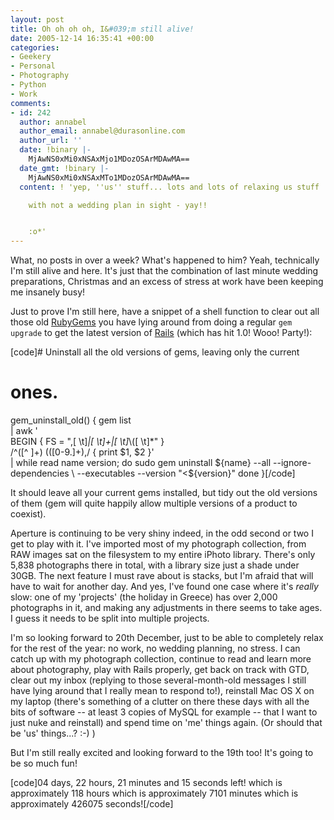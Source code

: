 ```yaml
---
layout: post
title: Oh oh oh oh, I&#039;m still alive!
date: 2005-12-14 16:35:41 +00:00
categories:
- Geekery
- Personal
- Photography
- Python
- Work
comments:
- id: 242
  author: annabel
  author_email: annabel@durasonline.com
  author_url: ''
  date: !binary |-
    MjAwNS0xMi0xNSAxMjo1MDozOSArMDAwMA==
  date_gmt: !binary |-
    MjAwNS0xMi0xNSAxMTo1MDozOSArMDAwMA==
  content: ! 'yep, ''us'' stuff... lots and lots of relaxing us stuff :o)

    with not a wedding plan in sight - yay!!


    :o*'
---
```

What, no posts in over a week?  What's happened to him?  Yeah, technically I'm still alive and here.  It's just that the combination of last minute wedding preparations, Christmas and an excess of stress at work have been keeping me insanely busy!

Just to prove I'm still here, have a snippet of a shell function to clear out all those old <a href="http://docs.rubygems.org/">RubyGems</a> you have lying around from doing a regular <code>gem upgrade</code> to get the latest version of <a href="http://www.rubyonrails.org/">Rails</a> (which has hit 1.0!  Wooo!  Party!):

[code]# Uninstall all the old versions of gems, leaving only the current
# ones.
gem_uninstall_old()
{
    gem list \
        | awk ' \
            BEGIN { FS = ",[ \t]*|[ \t]+|[ \t]*\\([ \t]*" } \
            /^([^ ]+) \(([0-9.]+),/ { print $1, $2 }' \
        | while read name version; do
            sudo gem uninstall ${name} --all --ignore-dependencies \
                --executables --version "<${version}"
        done
}[/code]

It should leave all your current gems installed, but tidy out the old versions of them (gem will quite happily allow multiple versions of a product to coexist).

Aperture is continuing to be very shiny indeed, in the odd second or two I get to play with it.  I've imported most of my photograph collection, from RAW images sat on the filesystem to my entire iPhoto library.  There's only 5,838 photographs there in total, with a library size just a shade under 30GB.  The next feature I must rave about is stacks, but I'm afraid that will have to wait for another day.  And yes, I've found one case where it's <em>really</em> slow: one of my 'projects' (the holiday in Greece) has over 2,000 photographs in it, and making any adjustments in there seems to take ages.  I guess it needs to be split into multiple projects.

I'm so looking forward to 20th December, just to be able to completely relax for the rest of the year: no work, no wedding planning, no stress.  I can catch up with my photograph collection, continue to read and learn more about photography, play with Rails properly, get back on track with GTD, clear out my inbox (replying to those several-month-old messages I still have lying around that I really mean to respond to!), reinstall Mac OS X on my laptop (there's something of a clutter on there these days with all the bits of software -- at least 3 copies of MySQL for example -- that I want to just nuke and reinstall) and spend time on 'me' things again.  (Or should that be 'us' things...? :-) )

But I'm still really excited and looking forward to the 19th too!  It's going to be so much fun!

[code]04 days, 22 hours, 21 minutes and 15 seconds left!
  which is approximately 118 hours
  which is approximately 7101 minutes
  which is approximately 426075 seconds![/code]
